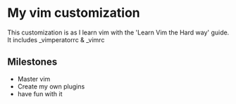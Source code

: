 My vim customization
==============================

This customization is as I learn vim with the 'Learn Vim the Hard way' guide.
It includes _vimperatorrc & _vimrc

Milestones
-----------

- Master vim
- Create my own plugins
- have fun with it
 
